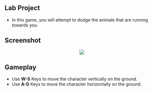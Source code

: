 ## Lab Project

* In this game, you will attempt to dodge the animals that are running towards you.

## Screenshot

<p align = "center">
  <img src = "https://user-images.githubusercontent.com/108261595/221373416-da605cf6-24d9-4bfb-9045-96e491e412f4.jpg"/>
</p>

## Gameplay

- Use **W-S** Keys to move the character vertically on the ground.
- Use **A-D** Keys to move the character horizontally on the ground.